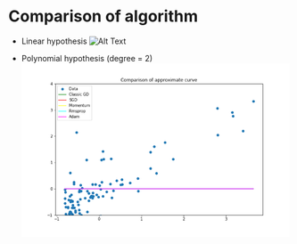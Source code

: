# Comparison of algorithm
- Linear hypothesis
![Alt Text](https://github.com/kryvokhyzha/gradient-descent/blob/comparison/src/data/visualize/GD_linear.gif?raw=true)

- Polynomial hypothesis (degree = 2)
![Alt Text](https://github.com/kryvokhyzha/gradient-descent/blob/comparison/src/data/visualize/GD_polynomial.gif?raw=true)
 